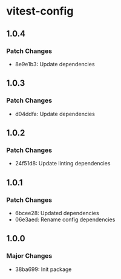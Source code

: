 # vitest-config

## 1.0.4

### Patch Changes

- 8e9e1b3: Update dependencies

## 1.0.3

### Patch Changes

- d04ddfa: Update dependencies

## 1.0.2

### Patch Changes

- 24f51d8: Update linting dependencies

## 1.0.1

### Patch Changes

- 6bcee28: Updated dependencies
- 06e3aed: Rename config dependencies

## 1.0.0

### Major Changes

- 38ba699: Init package
